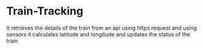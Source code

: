 # Train-Tracking
It retrieves the details of the train from an api using https request and using sensors it calculates latitude and longitude and updates the status of the train
